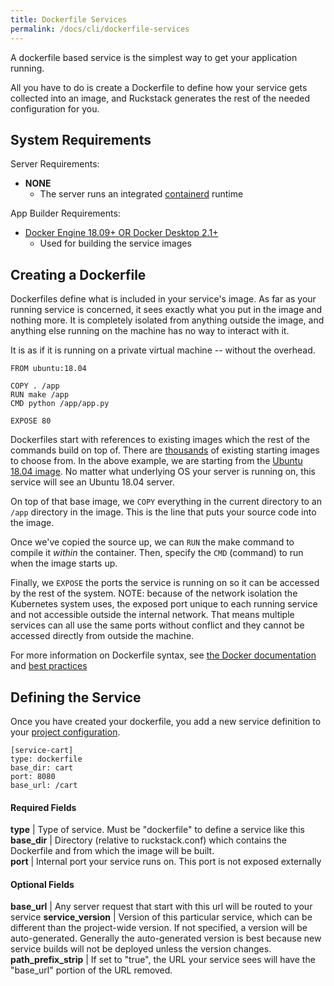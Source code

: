 ```yaml
---
title: Dockerfile Services
permalink: /docs/cli/dockerfile-services
---
```


A dockerfile based service is the simplest way to get your application running. 

All you have to do is create a Dockerfile to define how your service gets collected into an image, 
and Ruckstack generates the rest of the needed configuration for you. 

## System Requirements

Server Requirements:
- **NONE** 
  - The server runs an integrated [containerd](https://containerd.io/) runtime  

App Builder Requirements:
- [Docker Engine 18.09+ OR Docker Desktop 2.1+](https://docker.io)
  - Used for building the service images   

## Creating a Dockerfile

Dockerfiles define what is included in your service's image. 
As far as your running service is concerned, it sees exactly what you put in the image and nothing more. 
It is completely isolated from anything outside the image, and anything else running on the machine has no way to interact with it.

It is as if it is running on a private virtual machine -- without the overhead.

```
FROM ubuntu:18.04

COPY . /app
RUN make /app
CMD python /app/app.py

EXPOSE 80
```

Dockerfiles start with references to existing images which the rest of the commands build on top of. 
There are [thousands](https://hub.docker.com/search?q=&type=image) of existing starting images to choose from.
In the above example, we are starting from the [Ubuntu 18.04 image](https://hub.docker.com/_/ubuntu). 
No matter what underlying OS your server is running on, this service will see an Ubuntu 18.04 server.

On top of that base image, we `COPY` everything in the current directory to an `/app` directory in the image.
This is the line that puts your source code into the image.

Once we've copied the source up, we can `RUN` the make command to compile it *within* the container. 
Then, specify the `CMD` (command) to run when the image starts up.

Finally, we `EXPOSE` the ports the service is running on so it can be accessed by the rest of the system.
NOTE: because of the network isolation the Kubernetes system uses, the exposed port unique to each running service and not accessible outside the internal network.
That means multiple services can all use the same ports without conflict and they cannot be accessed directly from outside the machine.            

For more information on Dockerfile syntax, see [the Docker documentation](https://docs.docker.com/engine/reference/builder/) 
and [best practices](https://docs.docker.com/develop/develop-images/dockerfile_best-practices/)

## Defining the Service
      
Once you have created your dockerfile, you add a new service definition to your [project configuration](project-config).

```
[service-cart]
type: dockerfile
base_dir: cart
port: 8080
base_url: /cart      
```

#### Required Fields

**type** | Type of service. Must be "dockerfile" to define a service like this
**base_dir** | Directory (relative to ruckstack.conf) which contains the Dockerfile and from which the image will be built.  
**port** | Internal port your service runs on. This port is not exposed externally

#### Optional Fields

**base_url** | Any server request that start with this url will be routed to your service
**service_version** | Version of this particular service, which can be different than the project-wide version. If not specified, a version will be auto-generated. Generally the auto-generated version is best because new service builds will not be deployed unless the version changes. 
**path_prefix_strip** | If set to "true", the URL your service sees will have the "base_url" portion of the URL removed.  
